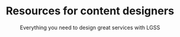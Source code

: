 ---
layout: role-index-content-designer
title: Resources for content designers
subtitle: Everything you need to design great services with LGSS
audience: content-designers
hero: LGSS design principles
breadcrumbs:
  -
    title: Home
    url: /service-manual
---